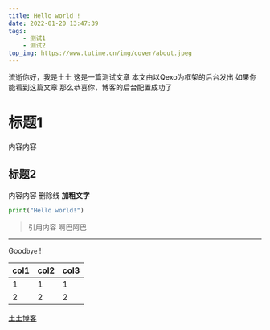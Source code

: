 ```yaml
---
title: Hello world !
date: 2022-01-20 13:47:39
tags:
    - 测试1
    - 测试2
top_img: https://www.tutime.cn/img/cover/about.jpeg
---
```


流逝你好，我是土土
这是一篇测试文章
本文由以Qexo为框架的后台发出
如果你能看到这篇文章
那么恭喜你，博客的后台配置成功了

# 标题1

内容内容

## 标题2

内容内容
~~删除线~~
**加粗文字**

```python
print("Hello world!")
```

> 引用内容
> 啊巴阿巴

---

Good`bye` !

| col1 | col2 | col3 |
| --- | --- | --- |
| 1 |  1|  1|
|  2|  2| 2 |

[土土博客](https://www.tutime.cn/)

